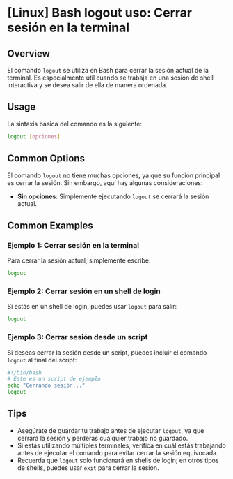 # [Linux] Bash logout uso: Cerrar sesión en la terminal

## Overview
El comando `logout` se utiliza en Bash para cerrar la sesión actual de la terminal. Es especialmente útil cuando se trabaja en una sesión de shell interactiva y se desea salir de ella de manera ordenada.

## Usage
La sintaxis básica del comando es la siguiente:

```bash
logout [opciones]
```

## Common Options
El comando `logout` no tiene muchas opciones, ya que su función principal es cerrar la sesión. Sin embargo, aquí hay algunas consideraciones:

- **Sin opciones**: Simplemente ejecutando `logout` se cerrará la sesión actual.
  
## Common Examples

### Ejemplo 1: Cerrar sesión en la terminal
Para cerrar la sesión actual, simplemente escribe:

```bash
logout
```

### Ejemplo 2: Cerrar sesión en un shell de login
Si estás en un shell de login, puedes usar `logout` para salir:

```bash
logout
```

### Ejemplo 3: Cerrar sesión desde un script
Si deseas cerrar la sesión desde un script, puedes incluir el comando `logout` al final del script:

```bash
#!/bin/bash
# Este es un script de ejemplo
echo "Cerrando sesión..."
logout
```

## Tips
- Asegúrate de guardar tu trabajo antes de ejecutar `logout`, ya que cerrará la sesión y perderás cualquier trabajo no guardado.
- Si estás utilizando múltiples terminales, verifica en cuál estás trabajando antes de ejecutar el comando para evitar cerrar la sesión equivocada.
- Recuerda que `logout` solo funcionará en shells de login; en otros tipos de shells, puedes usar `exit` para cerrar la sesión.